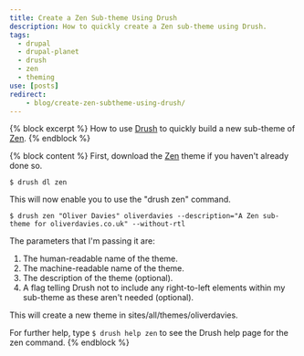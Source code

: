 ```yaml
---
title: Create a Zen Sub-theme Using Drush
description: How to quickly create a Zen sub-theme using Drush.
tags:
  - drupal
  - drupal-planet
  - drush
  - zen
  - theming
use: [posts]
redirect:
    - blog/create-zen-subtheme-using-drush/
---
```

{% block excerpt %}
How to use [Drush](https://drupal.org/project/drush) to quickly build a new sub-theme of [Zen](https://drupal.org/project/zen).
{% endblock %}

{% block content %}
First, download the [Zen](https://drupal.org/project/zen "The Zen theme") theme if you haven't already done so.

    $ drush dl zen

This will now enable you to use the "drush zen" command.

    $ drush zen "Oliver Davies" oliverdavies --description="A Zen sub-theme for oliverdavies.co.uk" --without-rtl

The parameters that I'm passing it are:

1. The human-readable name of the theme.
2. The machine-readable name of the theme.
3. The description of the theme (optional).
4. A flag telling Drush not to include any right-to-left elements within my sub-theme as these aren't needed (optional).

This will create a new theme in sites/all/themes/oliverdavies.

For further help, type `$ drush help zen` to see the Drush help page for the zen command.
{% endblock %}

